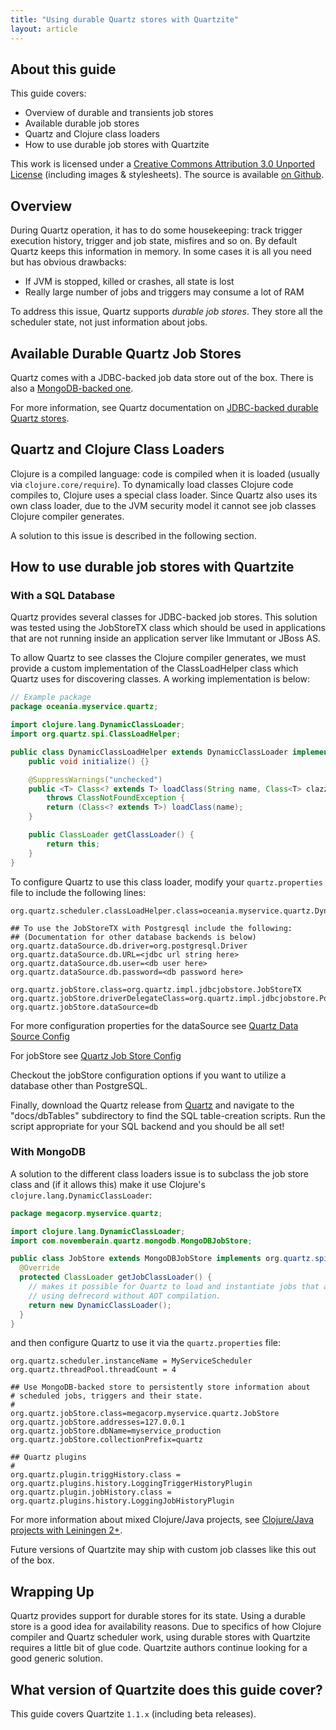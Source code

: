 ```yaml
---
title: "Using durable Quartz stores with Quartzite"
layout: article
---
```


## About this guide

This guide covers:

 * Overview of durable and transients job stores
 * Available durable job stores
 * Quartz and Clojure class loaders
 * How to use durable job stores with Quartzite

This work is licensed under a <a rel="license" href="http://creativecommons.org/licenses/by/3.0/">Creative Commons Attribution 3.0 Unported License</a> (including images & stylesheets). The source is available [on Github](https://github.com/clojurewerkz/quartzite.docs).


## Overview

During Quartz operation, it has to do some housekeeping: track trigger execution history,
trigger and job state, misfires and so on. By default Quartz keeps this information
in memory. In some cases it is all you need but has obvious drawbacks:

 * If JVM is stopped, killed or crashes, all state is lost
 * Really large number of jobs and triggers may consume a lot of RAM

To address this issue, Quartz supports *durable job stores*. They
store all the scheduler state, not just information about jobs.


## Available Durable Quartz Job Stores

Quartz comes with a JDBC-backed job data store out of the box. There is also a [MongoDB-backed one](https://github.com/michaelklishin/quartz-mongodb).

For more information, see Quartz documentation on [JDBC-backed durable Quartz stores](http://quartz-scheduler.org/documentation/quartz-2.x/configuration/ConfigJobStoreTX).


## Quartz and Clojure Class Loaders

Clojure is a compiled language: code is compiled when it is loaded (usually via `clojure.core/require`). To dynamically
load classes Clojure code compiles to, Clojure uses a special class loader. Since Quartz also uses its own class loader,
due to the JVM security model it cannot see job classes Clojure compiler generates.

A solution to this issue is described in the following section.


## How to use durable job stores with Quartzite

### With a SQL Database

Quartz provides several classes for JDBC-backed job stores. This solution was
tested using the JobStoreTX class which should be used in applications that
are not running inside an application server like Immutant or JBoss AS.

To allow Quartz to see classes the Clojure compiler generates, we must provide a
custom implementation of the ClassLoadHelper class which Quartz uses for
discovering classes. A working implementation is below:

``` java
// Example package
package oceania.myservice.quartz;

import clojure.lang.DynamicClassLoader;
import org.quartz.spi.ClassLoadHelper;

public class DynamicClassLoadHelper extends DynamicClassLoader implements ClassLoadHelper {
    public void initialize() {}

    @SuppressWarnings("unchecked")
    public <T> Class<? extends T> loadClass(String name, Class<T> clazz)
        throws ClassNotFoundException {
        return (Class<? extends T>) loadClass(name);
    }

    public ClassLoader getClassLoader() {
        return this;
    }
}
```


To configure Quartz to use this class loader, modify your `quartz.properties` file
to include the following lines:

```
org.quartz.scheduler.classLoadHelper.class=oceania.myservice.quartz.DynamicClassLoadHelper

## To use the JobStoreTX with Postgresql include the following:
## (Documentation for other database backends is below)
org.quartz.dataSource.db.driver=org.postgresql.Driver
org.quartz.dataSource.db.URL=<jdbc url string here>
org.quartz.dataSource.db.user=<db user here>
org.quartz.dataSource.db.password=<db password here>

org.quartz.jobStore.class=org.quartz.impl.jdbcjobstore.JobStoreTX
org.quartz.jobStore.driverDelegateClass=org.quartz.impl.jdbcjobstore.PostgreSQLDelegate
org.quartz.jobStore.dataSource=db
```

For more configuration properties for the dataSource see [Quartz Data Source Config](http://quartz-scheduler.org/documentation/quartz-2.2.x/configuration/ConfigDataSources)

For jobStore see [Quartz Job Store Config](http://quartz-scheduler.org/documentation/quartz-2.2.x/configuration/ConfigJobStoreTX)

Checkout the jobStore configuration options if you want to utilize a database other than PostgreSQL.


Finally, download the Quartz release from [Quartz](http://quartz-scheduler.org/downloads) and navigate to the "docs/dbTables" subdirectory to find the SQL table-creation scripts. Run the script appropriate for your SQL backend and you should be all set!


### With MongoDB

A solution to the different class loaders issue is to subclass the job store class and (if it allows this) make it use
Clojure's `clojure.lang.DynamicClassLoader`:

``` java
package megacorp.myservice.quartz;

import clojure.lang.DynamicClassLoader;
import com.novemberain.quartz.mongodb.MongoDBJobStore;

public class JobStore extends MongoDBJobStore implements org.quartz.spi.JobStore {
  @Override
  protected ClassLoader getJobClassLoader() {
    // makes it possible for Quartz to load and instantiate jobs that are defined
    // using defrecord without AOT compilation.
    return new DynamicClassLoader();
  }
}
```

and then configure Quartz to use it via the `quartz.properties` file:

```
org.quartz.scheduler.instanceName = MyServiceScheduler
org.quartz.threadPool.threadCount = 4

## Use MongoDB-backed store to persistently store information about
# scheduled jobs, triggers and their state.
#
org.quartz.jobStore.class=megacorp.myservice.quartz.JobStore
org.quartz.jobStore.addresses=127.0.0.1
org.quartz.jobStore.dbName=myservice_production
org.quartz.jobStore.collectionPrefix=quartz

## Quartz plugins
#
org.quartz.plugin.triggHistory.class = org.quartz.plugins.history.LoggingTriggerHistoryPlugin
org.quartz.plugin.jobHistory.class = org.quartz.plugins.history.LoggingJobHistoryPlugin
```

For more information about mixed Clojure/Java projects, see [Clojure/Java projects with Leiningen 2+](https://github.com/technomancy/leiningen/blob/master/doc/MIXED_PROJECTS.md).

Future versions of Quartzite may ship with custom job classes like this out of the box.


## Wrapping Up

Quartz provides support for durable stores for its state. Using a durable store
is a good idea for availability reasons. Due to specifics of how Clojure compiler
and Quartz scheduler work, using durable stores with Quartzite requires a little
bit of glue code. Quartzite authors continue looking for a good generic solution.


## What version of Quartzite does this guide cover?

This guide covers Quartzite `1.1.x` (including beta releases).
